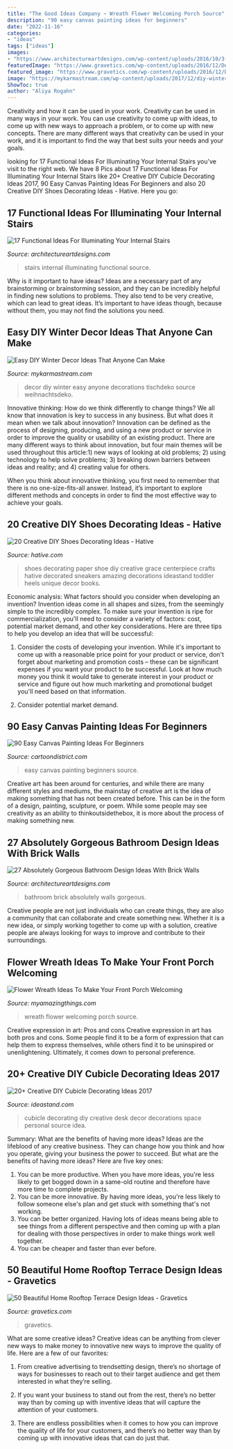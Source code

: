 ```yaml
---
title: "The Good Ideas Company ~ Wreath Flower Welcoming Porch Source"
description: "90 easy canvas painting ideas for beginners"
date: "2022-11-16"
categories:
- "ideas"
tags: ["ideas"]
images:
- "https://www.architectureartdesigns.com/wp-content/uploads/2016/10/3-1.jpg"
featuredImage: "https://www.gravetics.com/wp-content/uploads/2016/12/Decorating-ideas-for-innovative-design-modern-terrace.jpg"
featured_image: "https://www.gravetics.com/wp-content/uploads/2016/12/Decorating-ideas-for-innovative-design-modern-terrace.jpg"
image: "https://mykarmastream.com/wp-content/uploads/2017/12/diy-winter-decor-8-.jpg"
ShowToc: true
author: "Aliya Rogahn"
---
```



Creativity and how it can be used in your work.
Creativity can be used in many ways in your work. You can use creativity to come up with ideas, to come up with new ways to approach a problem, or to come up with new concepts. There are many different ways that creativity can be used in your work, and it is important to find the way that best suits your needs and your goals.

	

		
looking for 17 Functional Ideas For Illuminating Your Internal Stairs you've visit to the right web. We have 8 Pics about 17 Functional Ideas For Illuminating Your Internal Stairs like 20+ Creative DIY Cubicle Decorating Ideas 2017, 90 Easy Canvas Painting Ideas For Beginners and also 20 Creative DIY Shoes Decorating Ideas - Hative. Here you go:
		
    
## 17 Functional Ideas For Illuminating Your Internal Stairs

<img loading=lazy src="https://www.architectureartdesigns.com/wp-content/uploads/2016/10/3-1.jpg" onerror="this.onerror=null;this.src='https://tse1.mm.bing.net/th?id=OIP.O7allvvQ4j5LIZXSThOCggAAAA&amp;pid=15.1';" alt="17 Functional Ideas For Illuminating Your Internal Stairs">

_Source: architectureartdesigns.com_

>stairs internal illuminating functional source. 

	

Why is it important to have ideas?
Ideas are a necessary part of any brainstorming or brainstorming session, and they can be incredibly helpful in finding new solutions to problems. They also tend to be very creative, which can lead to great ideas. It’s important to have ideas though, because without them, you may not find the solutions you need.

    
## Easy DIY Winter Decor Ideas That Anyone Can Make

<img loading=lazy src="https://mykarmastream.com/wp-content/uploads/2017/12/diy-winter-decor-8-.jpg" onerror="this.onerror=null;this.src='https://tse1.mm.bing.net/th?id=OIP.1xIeO8iKGBeAHrJwm09e6gHaLH&amp;pid=15.1';" alt="Easy DIY Winter Decor Ideas That Anyone Can Make">

_Source: mykarmastream.com_

>decor diy winter easy anyone decorations tischdeko source weihnachtsdeko. 

	

Innovative thinking: How do we think differently to change things?
We all know that innovation is key to success in any business. But what does it mean when we talk about innovation?
Innovation can be defined as the process of designing, producing, and using a new product or service in order to improve the quality or usability of an existing product. There are many different ways to think about innovation, but four main themes will be used throughout this article:1) new ways of looking at old problems; 2) using technology to help solve problems; 3) breaking down barriers between ideas and reality; and 4) creating value for others. 

When you think about innovative thinking, you first need to remember that there is no one-size-fits-all answer. Instead, it’s important to explore different methods and concepts in order to find the most effective way to achieve your goals.

    
## 20 Creative DIY Shoes Decorating Ideas - Hative

<img loading=lazy src="https://hative.com/wp-content/uploads/2014/07/shoes-decorating-ideas/2-shoes-decorating-ideas.jpg" onerror="this.onerror=null;this.src='https://tse3.mm.bing.net/th?id=OIP.UH8zd2fBy10xGP3flOrXCQHaJ6&amp;pid=15.1';" alt="20 Creative DIY Shoes Decorating Ideas - Hative">

_Source: hative.com_

>shoes decorating paper shoe diy creative grace centerpiece crafts hative decorated sneakers amazing decorations ideastand toddler heels unique decor books. 

	

Economic analysis: What factors should you consider when developing an invention?
Invention ideas come in all shapes and sizes, from the seemingly simple to the incredibly complex. To make sure your invention is ripe for commercialization, you'll need to consider a variety of factors: cost, potential market demand, and other key considerations. Here are three tips to help you develop an idea that will be successful: 
1. Consider the costs of developing your invention. While it's important to come up with a reasonable price point for your product or service, don't forget about marketing and promotion costs – these can be significant expenses if you want your product to be successful. Look at how much money you think it would take to generate interest in your product or service and figure out how much marketing and promotional budget you'll need based on that information.

2. Consider potential market demand.

    
## 90 Easy Canvas Painting Ideas For Beginners

<img loading=lazy src="http://www.cartoondistrict.com/wp-content/uploads/2017/06/Easy-Canvas-Painting-Ideas-For-Beginners21-1.jpg" onerror="this.onerror=null;this.src='https://tse4.mm.bing.net/th?id=OIP.4OkhfQN4teidQ5dAVEC1JwHaJ4&amp;pid=15.1';" alt="90 Easy Canvas Painting Ideas For Beginners">

_Source: cartoondistrict.com_

>easy canvas painting beginners source. 

	

Creative art has been around for centuries, and while there are many different styles and mediums, the mainstay of creative art is the idea of making something that has not been created before. This can be in the form of a design, painting, sculpture, or poem. While some people may see creativity as an ability to thinkoutsidethebox, it is more about the process of making something new.

    
## 27 Absolutely Gorgeous Bathroom Design Ideas With Brick Walls

<img loading=lazy src="https://www.architectureartdesigns.com/wp-content/uploads/2014/02/2441-630x945.jpg" onerror="this.onerror=null;this.src='https://tse1.mm.bing.net/th?id=OIP.He0wSaz7VvUM79RWClacCAHaLH&amp;pid=15.1';" alt="27 Absolutely Gorgeous Bathroom Design Ideas With Brick Walls">

_Source: architectureartdesigns.com_

>bathroom brick absolutely walls gorgeous. 

	

Creative people are not just individuals who can create things, they are also a community that can collaborate and create something new. Whether it is a new idea, or simply working together to come up with a solution, creative people are always looking for ways to improve and contribute to their surroundings.

    
## Flower Wreath Ideas To Make Your Front Porch Welcoming

<img loading=lazy src="http://myamazingthings.com/wp-content/uploads/2017/07/flower-wreath-1.jpg" onerror="this.onerror=null;this.src='https://tse3.mm.bing.net/th?id=OIP.heR2IvaZF84yqQNwZIzEzwHaJ4&amp;pid=15.1';" alt="Flower Wreath Ideas To Make Your Front Porch Welcoming">

_Source: myamazingthings.com_

>wreath flower welcoming porch source. 

	

Creative expression in art: Pros and cons
Creative expression in art has both pros and cons. Some people find it to be a form of expression that can help them to express themselves, while others find it to be uninspired or unenlightening. Ultimately, it comes down to personal preference.

    
## 20+ Creative DIY Cubicle Decorating Ideas 2017

<img loading=lazy src="http://ideastand.com/wp-content/uploads/2014/06/cubicle-decorating-ideas/4-cubicle-decorating-ideas.jpg" onerror="this.onerror=null;this.src='https://tse2.mm.bing.net/th?id=OIP.VHOx8lixeW7JpfU3SP7vlgHaJ4&amp;pid=15.1';" alt="20+ Creative DIY Cubicle Decorating Ideas 2017">

_Source: ideastand.com_

>cubicle decorating diy creative desk decor decorations space personal source idea. 

	

Summary: What are the benefits of having more ideas?
Ideas are the lifeblood of any creative business. They can change how you think and how you operate, giving your business the power to succeed. But what are the benefits of having more ideas? Here are five key ones:
1. You can be more productive. When you have more ideas, you're less likely to get bogged down in a same-old routine and therefore have more time to complete projects.
2. You can be more innovative. By having more ideas, you're less likely to follow someone else's plan and get stuck with something that's not working.
3. You can be better organized. Having lots of ideas means being able to see things from a different perspective and then coming up with a plan for dealing with those perspectives in order to make things work well together.
4. You can be cheaper and faster than ever before.

    
## 50 Beautiful Home Rooftop Terrace Design Ideas - Gravetics

<img loading=lazy src="https://www.gravetics.com/wp-content/uploads/2016/12/Decorating-ideas-for-innovative-design-modern-terrace.jpg" onerror="this.onerror=null;this.src='https://tse4.mm.bing.net/th?id=OIP.RnuK7uVdNfwSiwTP6L0oOgHaLJ&amp;pid=15.1';" alt="50 Beautiful Home Rooftop Terrace Design Ideas - Gravetics">

_Source: gravetics.com_

>gravetics. 

	

What are some creative ideas?
Creative ideas can be anything from clever new ways to make money to innovative new ways to improve the quality of life. Here are a few of our favorites: 
1) From creative advertising to trendsetting design, there’s no shortage of ways for businesses to reach out to their target audience and get them interested in what they’re selling.

2) If you want your business to stand out from the rest, there’s no better way than by coming up with inventive ideas that will capture the attention of your customers.

3) There are endless possibilities when it comes to how you can improve the quality of life for your customers, and there’s no better way than by coming up with innovative ideas that can do just that.

